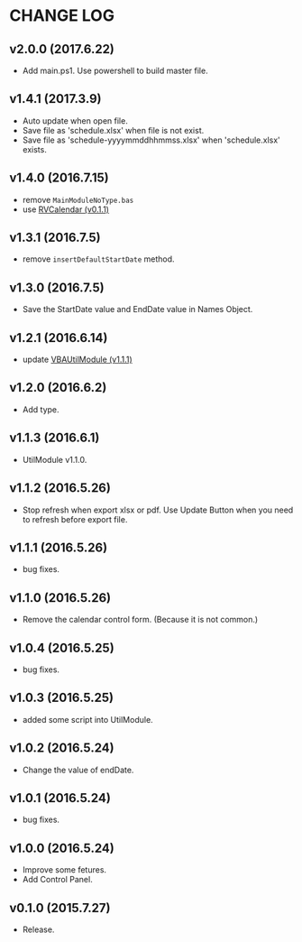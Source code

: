 # CHANGE LOG

## v2.0.0 (2017.6.22)
- Add main.ps1. Use powershell to build master file.

## v1.4.1 (2017.3.9)
- Auto update when open file.
- Save file as 'schedule.xlsx' when file is not exist.
- Save file as 'schedule-yyyymmddhhmmss.xlsx' when 'schedule.xlsx' exists.

## v1.4.0 (2016.7.15)
- remove `MainModuleNoType.bas`
- use [RVCalendar (v0.1.1)](https://github.com/fiv111/RVCalendar "RVCalendar")

## v1.3.1 (2016.7.5)
- remove `insertDefaultStartDate` method.

## v1.3.0 (2016.7.5)
- Save the StartDate value and EndDate value in Names Object.

## v1.2.1 (2016.6.14)
- update [VBAUtilModule (v1.1.1)](https://github.com/fiv111/VBAUtilModule "VBAUtilModule")

## v1.2.0 (2016.6.2)
- Add type.

## v1.1.3 (2016.6.1)
- UtilModule v1.1.0.

## v1.1.2 (2016.5.26)
- Stop refresh when export xlsx or pdf. Use Update Button when you need to refresh before export file.

## v1.1.1 (2016.5.26)
- bug fixes.

## v1.1.0 (2016.5.26)
- Remove the calendar control form. (Because it is not common.)

## v1.0.4 (2016.5.25)
- bug fixes.

## v1.0.3 (2016.5.25)
- added some script into UtilModule.

## v1.0.2 (2016.5.24)
- Change the value of endDate.

## v1.0.1 (2016.5.24)
- bug fixes.

## v1.0.0 (2016.5.24)
- Improve some fetures.
- Add Control Panel.

## v0.1.0 (2015.7.27)
- Release.
